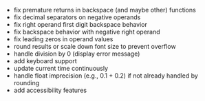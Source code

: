 - fix premature returns in backspace (and maybe other) functions
- fix decimal separators on negative operands
- fix right operand first digit backspace behavior
- fix backspace behavior with negative right operand
- fix leading zeros in operand values
- round results or scale down font size to prevent overflow
- handle division by 0 (display error message)
- add keyboard support
- update current time continuously
- handle float imprecision (e.g., 0.1 + 0.2) if not already handled by rounding
- add accessibility features

